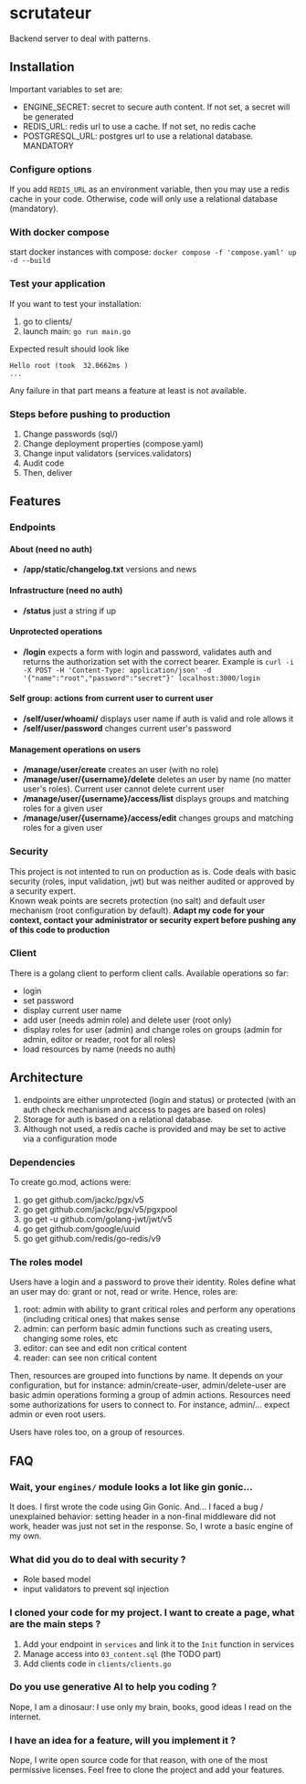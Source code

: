 # scrutateur
Backend server to deal with patterns. 

## Installation 

Important variables to set are:
* ENGINE_SECRET: secret to secure auth content. If not set, a secret will be generated 
* REDIS_URL: redis url to use a cache. If not set, no redis cache
* POSTGRESQL_URL: postgres url to use a relational database. MANDATORY

### Configure options

If you add `REDIS_URL` as an environment variable, then you may use a redis cache in your code. 
Otherwise, code will only use a relational database (mandatory). 

### With docker compose 
start docker instances with compose: `docker compose -f 'compose.yaml' up -d --build`

### Test your application

If you want to test your installation: 
1. go to clients/
2. launch main: `go run main.go`

Expected result should look like 

```
Hello root (took  32.0662ms )
...
```


Any failure in that part means a feature at least is not available.

### Steps before pushing to production 

1. Change passwords (sql/) 
2. Change deployment properties (compose.yaml)
3. Change input validators (services.validators)
4. Audit code
5. Then, deliver 

## Features

### Endpoints

#### About (need no auth)

* **/app/static/changelog.txt** versions and news

#### Infrastructure (need no auth) 
* **/status** just a string if up

#### Unprotected operations 
* **/login** expects a form with login and password, validates auth and returns the authorization set with the correct bearer. Example is `curl -i -X POST -H 'Content-Type: application/json' -d '{"name":"root","password":"secret"}' localhost:3000/login`

#### Self group: actions from current user to current user 
* **/self/user/whoami/** displays user name if auth is valid and role allows it
* **/self/user/password** changes current user's password

#### Management operations on users

* **/manage/user/create** creates an user (with no role)
* **/manage/user/{username}/delete** deletes an user by name (no matter user's roles). Current user cannot delete current user
* **/manage/user/{username}/access/list** displays groups and matching roles for a given user
* **/manage/user/{username}/access/edit** changes groups and matching roles for a given user

### Security

This project is not intented to run on production as is. 
Code deals with basic security (roles, input validation, jwt) but was neither audited or approved by a security expert.  
Known weak points are secrets protection (no salt) and default user mechanism (root configuration by default). 
**Adapt my code for your context, contact your administrator or security expert before pushing any of this code to production**


### Client

There is a golang client to perform client calls. 
Available operations so far: 
* login 
* set password
* display current user name
* add user (needs admin role) and delete user (root only)
* display roles for user (admin) and change roles on groups (admin for admin, editor or reader, root for all roles)
* load resources by name (needs no auth)

## Architecture

1. endpoints are either unprotected (login and status) or protected (with an auth check mechanism and access to pages are based on roles)
2. Storage for auth is based on a relational database. 
3. Although not used, a redis cache is provided and may be set to active via a configuration mode

### Dependencies

To create go.mod, actions were: 
1. go get github.com/jackc/pgx/v5
2. go get github.com/jackc/pgx/v5/pgxpool
3. go get -u github.com/golang-jwt/jwt/v5
4. go get github.com/google/uuid
5. go get github.com/redis/go-redis/v9   

### The roles model 

Users have a login and a password to prove their identity. 
Roles define what an user may do: grant or not, read or write. 
Hence, roles are: 
1. root: admin with ability to grant critical roles and perform any operations (including critical ones) that makes sense
2. admin: can perform basic admin functions such as creating users, changing some roles, etc
3. editor: can see and edit non critical content 
4. reader: can see non critical content


Then, resources are grouped into functions by name. 
It depends on your configuration, but for instance: admin/create-user, admin/delete-user are basic admin operations forming a group of admin actions. 
Resources need some authorizations for users to connect to. 
For instance, admin/... expect admin or even root users. 


Users have roles too, on a group of resources. 


## FAQ 

### Wait, your `engines/` module looks a lot like gin gonic...

It does. 
I first wrote the code using Gin Gonic. 
And... 
I faced a bug / unexplained behavior: setting header in a non-final middleware did not work, header was just not set in the response.
So, I wrote a basic engine of my own. 

### What did you do to deal with security ? 

* Role based model
* input validators to prevent sql injection 

### I cloned your code for my project. I want to create a page, what are the main steps ?

1. Add your endpoint in `services` and link it to the `Init` function in services
2. Manage access into `03_content.sql` (the TODO part)
3. Add clients code in `clients/clients.go`

### Do you use generative AI to help you coding ? 

Nope, I am a dinosaur: I use only my brain, books, good ideas I read on the internet. 

### I have an idea for a feature, will you implement it ? 

Nope, I write open source code for that reason, with one of the most permissive licenses.
Feel free to clone the project and add your features. 